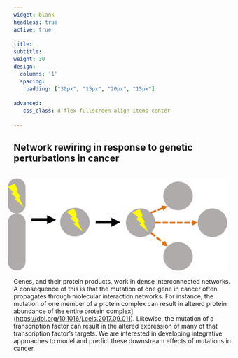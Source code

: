 ```yaml
---
widget: blank
headless: true
active: true

title:
subtitle:
weight: 30  
design:
  columns: '1'
  spacing:
    padding: ["30px", "15px", "20px", "15px"]

advanced:
   css_class: d-flex fullscreen align-items-center
  
---
```


## Network rewiring in response to genetic perturbations in cancer

<img src="NetworkEffects.png" style="margin:15px;" align="right"/>

Genes, and their protein products, work in dense interconnected networks. A consequence of this is that the mutation of one gene in cancer often propagates through molecular interaction networks. For instance, the mutation of one member of a protein complex can result in altered protein abundance of the entire protein complex](https://doi.org/10.1016/j.cels.2017.09.011). Likewise, the mutation of a transcription factor can result in the altered expression of many of that transcription factor’s targets. We are interested in developing integrative approaches to model and predict these downstream effects of mutations in cancer.